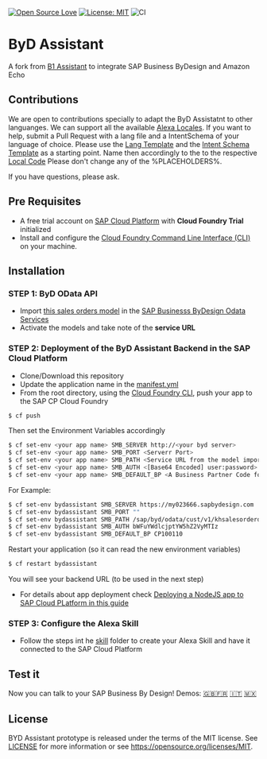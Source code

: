 [![Open Source Love](https://firstcontributions.github.io/open-source-badges/badges/open-source-v1/open-source.svg)](https://github.com/firstcontributions/open-source-badges)
[![License: MIT](https://img.shields.io/badge/License-MIT-green.svg)](https://opensource.org/licenses/MIT)
![CI](https://github.com/Ralphive/byDAssistant/workflows/CI/badge.svg)

# ByD Assistant 
A fork from [B1 Assistant](https://github.com/B1SA/b1Assistant) to integrate SAP Business ByDesign and Amazon Echo

## Contributions  
We are open to contributions specially to adapt the ByD Assistatnt to other languanges. We can support all the available [Alexa Locales](https://developer.amazon.com/en-US/docs/alexa/custom-skills/develop-skills-in-multiple-languages.html). If you want to help, submit a Pull Request with a lang file and a IntentSchema of your language of choice. Please use the [Lang Template](lang/template-lang.json) and the [Intent Schema Template](skill/template-IntentSchema.json) as a starting point.
Name then accordingly to the to the respective [Local Code](https://developer.amazon.com/en-US/docs/alexa/custom-skills/develop-skills-in-multiple-languages.html#h2-code-changes) Please don't change any of the %PLACEHOLDERS%.

If you have questions, please ask.


## Pre Requisites
* A free trial account on  [SAP Cloud Platform](https://cloudplatform.sap.com) with **Cloud Foundry Trial** initialized
* Install and configure the [Cloud Foundry Command Line Interface (CLI)](https://developers.sap.com/tutorials/cp-cf-download-cli.html) on your machine.

## Installation
### STEP 1: ByD OData API
* Import [this sales orders model](https://github.com/SAP-samples/sapbydesign-api-samples/blob/master/Custom%20OData%20Services/khsalesorder.xml) in the [SAP Businesss ByDesign Odata Services](https://www.youtube.com/watch?v=z6mF_1hFths)
* Activate the models and take note of the **service URL**

### STEP 2: Deployment of the ByD Assistant Backend in the SAP Cloud Platform
* Clone/Download this repository
* Update the application name in the [manifest.yml](manifest.yml)
* From the root directory, using the [Cloud Foundry CLI](https://docs.cloudfoundry.org/cf-cli/install-go-cli.html), push your app to the SAP CP Cloud Foundry
```sh
$ cf push
```
Then set the Environment Variables accordingly
```sh
$ cf set-env <your app name> SMB_SERVER http://<your byd server>
$ cf set-env <your app name> SMB_PORT <Serverr Port>
$ cf set-env <your app name> SMB_PATH <Service URL from the model imported previously>
$ cf set-env <your app name> SMB_AUTH <[Base64 Encoded] user:password>
$ cf set-env <your app name> SMB_DEFAULT_BP <A Business Partner Code for the Sales Order>
```
For Example:
```sh
$ cf set-env bydassistant SMB_SERVER https://my023666.sapbydesign.com
$ cf set-env bydassistant SMB_PORT ""
$ cf set-env bydassistant SMB_PATH /sap/byd/odata/cust/v1/khsalesorderdemo
$ cf set-env bydassistant SMB_AUTH bWFuYWdlcjptYW5hZ2VyMTIz
$ cf set-env bydassistant SMB_DEFAULT_BP CP100110
```
Restart your application (so it can read the new environment variables)
```sh
$ cf restart bydassistant
```
You will see your backend URL (to be used in the next step)

* For details about app deployment check [Deploying a NodeJS app to SAP Cloud PLatform in this guide](https://github.com/B1SA/B1_SCP_HandsOn/blob/master/HandsOn_SCP_Instructions_v2.pdf)

### STEP 3: Configure the Alexa Skill
* Follow the steps int he [skill](skill/) folder to create your Alexa Skill and have it connected to the SAP Cloud Platform

## Test it
Now you can talk to your SAP Business By Design!
Demos: [🇬🇧](https://youtu.be/tWBh9zDPaJc)[🇫🇷](https://youtu.be/NLAif0wcHuU)
[🇮🇹](https://youtu.be/54JmuJ-1zeE) [🇲🇽](https://twitter.com/Ralphive/status/1316678233220317184?s=20)


## License
BYD Assistant prototype is released under the terms of the MIT license. See [LICENSE](LICENSE) for more information or see https://opensource.org/licenses/MIT.
